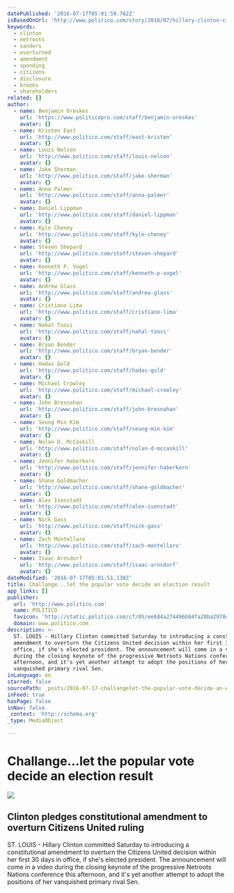```yaml
---
datePublished: '2016-07-17T05:01:59.762Z'
isBasedOnUrl: 'http://www.politico.com/story/2016/07/hillary-clinton-citizens-united-225658'
keywords:
  - clinton
  - netroots
  - sanders
  - overturned
  - amendment
  - spending
  - citizens
  - disclosure
  - brooks
  - shareholders
related: []
author:
  - name: Benjamin Oreskes
    url: 'https://www.politicopro.com/staff/benjamin-oreskes'
    avatar: {}
  - name: Kristen East
    url: 'http://www.politico.com/staff/east-kristen'
    avatar: {}
  - name: Louis Nelson
    url: 'http://www.politico.com/staff/louis-nelson'
    avatar: {}
  - name: Jake Sherman
    url: 'http://www.politico.com/staff/jake-sherman'
    avatar: {}
  - name: Anna Palmer
    url: 'http://www.politico.com/staff/anna-palmer'
    avatar: {}
  - name: Daniel Lippman
    url: 'http://www.politico.com/staff/daniel-lippman'
    avatar: {}
  - name: Kyle Cheney
    url: 'http://www.politico.com/staff/kyle-cheney'
    avatar: {}
  - name: Steven Shepard
    url: 'http://www.politico.com/staff/steven-shepard'
    avatar: {}
  - name: Kenneth P. Vogel
    url: 'http://www.politico.com/staff/kenneth-p-vogel'
    avatar: {}
  - name: Andrew Glass
    url: 'http://www.politico.com/staff/andrew-glass'
    avatar: {}
  - name: Cristiano Lima
    url: 'http://www.politico.com/staff/cristiano-lima'
    avatar: {}
  - name: Nahal Toosi
    url: 'http://www.politico.com/staff/nahal-toosi'
    avatar: {}
  - name: Bryan Bender
    url: 'http://www.politico.com/staff/bryan-bender'
    avatar: {}
  - name: Hadas Gold
    url: 'http://www.politico.com/staff/hadas-gold'
    avatar: {}
  - name: Michael Crowley
    url: 'http://www.politico.com/staff/michael-crowley'
    avatar: {}
  - name: John Bresnahan
    url: 'http://www.politico.com/staff/john-bresnahan'
    avatar: {}
  - name: Seung Min Kim
    url: 'http://www.politico.com/staff/seung-min-kim'
    avatar: {}
  - name: Nolan D. McCaskill
    url: 'http://www.politico.com/staff/nolan-d-mccaskill'
    avatar: {}
  - name: Jennifer Haberkorn
    url: 'http://www.politico.com/staff/jennifer-haberkorn'
    avatar: {}
  - name: Shane Goldmacher
    url: 'http://www.politico.com/staff/shane-goldmacher'
    avatar: {}
  - name: Alex Isenstadt
    url: 'http://www.politico.com/staff/alex-isenstadt'
    avatar: {}
  - name: Nick Gass
    url: 'http://www.politico.com/staff/nick-gass'
    avatar: {}
  - name: Zach Montellaro
    url: 'http://www.politico.com/staff/zach-montellaro'
    avatar: {}
  - name: Isaac Arnsdorf
    url: 'http://www.politico.com/staff/isaac-arnsdorf'
    avatar: {}
dateModified: '2016-07-17T05:01:51.138Z'
title: Challange...let the popular vote decide an election result
app_links: []
publisher:
  url: 'http://www.politico.com'
  name: POLITICO
  favicon: 'http://static.politico.com/cf/05/ee684a274496b04fa20ba2978da1/politico.png'
  domain: www.politico.com
description: >-
  ST. LOUIS - Hillary Clinton committed Saturday to introducing a constitutional
  amendment to overturn the Citizens United decision within her first 30 days in
  office, if she's elected president. The announcement will come in a video
  during the closing keynote of the progressive Netroots Nations conference this
  afternoon, and it's yet another attempt to adopt the positions of her
  vanquished primary rival Sen.
inLanguage: en
starred: false
sourcePath: _posts/2016-07-17-challangelet-the-popular-vote-decide-an-election-result.md
inFeed: true
hasPage: false
inNav: false
_context: 'http://schema.org'
_type: MediaObject

---
```

# Challange...let the popular vote decide an election result

<article style=""><img src="https://imgflo.herokuapp.com/graph/vahj1ThiexotieMo/67df5eae377111c9732d0dab19aef7fc/croprotate?cropheight=628&amp;cropwidth=1160&amp;degrees=0&amp;input=http%3A%2F%2Fstatic2.politico.com%2Fdims4%2Fdefault%2F7f1e51f%2F2147483647%2Fresize%2F1160x%253E%2Fquality%2F90%2F%3Furl%3Dhttp%253A%252F%252Fstatic.politico.com%252Fdd%252F5d%252F84007ee84cb6974c0b875349e944%252F06-hillary-clinton-15-gty-1160.jpg&amp;x=0&amp;y=0" /><h1>Clinton pledges constitutional amendment to overturn Citizens United ruling</h1><p>ST. LOUIS - Hillary Clinton committed Saturday to introducing a constitutional amendment to overturn the Citizens United decision within her first 30 days in office, if she's elected president. The announcement will come in a video during the closing keynote of the progressive Netroots Nations conference this afternoon, and it's yet another attempt to adopt the positions of her vanquished primary rival Sen.</p></article>